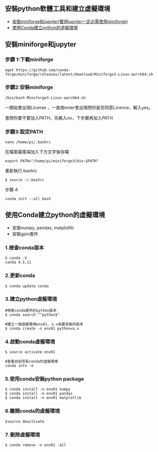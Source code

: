 ## 安裝python軟體工具和建立虛擬環境
- [安裝miniforge和jupyter(要用jupyter一定必需使用miniforge)](#安裝miniforge和jupyter)
- [使用Conda建立python的虛擬環境](#使用Conda建立python的虛擬環境)

<a name="安裝miniforge和jupyter"></a>
## 安裝miniforge和jupyter

### 步驟 1:下載miniforge
`wget https://github.com/conda-forge/miniforge/releases/latest/download/Miniforge3-Linux-aarch64.sh`

### 步驟2:安裝miniforge

`/bin/bash Miniforge3-Linux-aarch64.sh`

一開始會出現License ，一直按enter會出現問你是否同意Licence，輸入yes。


會問你要不要加入PATH，先輸入no，下步驟再加入PATH


	
### 步驟3:設定PATH

`nano /home/pi/.bashrc`

在檔案最尾端加入下方文字後存檔

`export PATH="/home/pi/miniforge3/bin:$PATH"`
	
重新執行.bashrc

`$ source ~/.bashrc`
	
步驟 4:

```
conda init --all bash
```	
	
<a name="使用Conda建立python的虛擬環境"></a>
## 使用Conda建立python的虛擬環境
- 安裝numpy, pandas, matplotlib
- 安裝gpio套件

### 1.檢查conda版本
	$ conda -V
	conda 4.5.11
	
### 2.更新conda
	$ conda update conda
	
### 3.建立python虛擬環境
	#檢查conda提供的python版本
	$ conda search "^python$" 
	
	#建立一個虛擬環境env01, x.x為要安裝的版本
	$ conda create -n env01 python=x.x
	
### 4.啟動conda虛擬環境

	$ source activate env01

	#查看目前所有conda的虛擬環境
	conda info -e
	
### 5.使用conda安裝python package
	$ conda install -n env01 numpy
	$ conda install -n env01 pandas
	$ conda install -n env01 matplotlib
	

### 6.離開conda的虛擬環境
	$source deactivate
	
### 7. 刪除虛擬環境
	$ conda remove -n env01 -all

